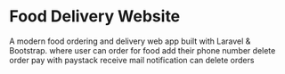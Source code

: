 # Food Delivery Website
A modern food ordering and delivery web app built with Laravel & Bootstrap.
where user can order for food
add their phone number
delete order
pay with paystack
receive mail notification
can delete orders
